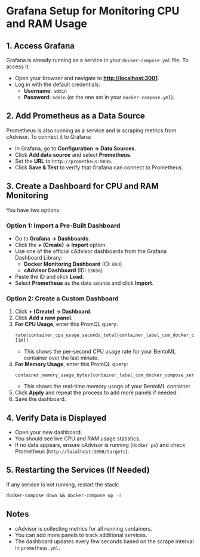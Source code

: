 # Grafana Setup for Monitoring CPU and RAM Usage

## 1. Access Grafana

Grafana is already running as a service in your `docker-compose.yml` file. To access it:

- Open your browser and navigate to [**http://localhost:3001**](http://localhost:3001).
- Log in with the default credentials:
  - **Username:** `admin`
  - **Password:** `admin` (or the one set in your `docker-compose.yml`).

## 2. Add Prometheus as a Data Source

Prometheus is also running as a service and is scraping metrics from cAdvisor. To connect it to Grafana:

- In Grafana, go to **Configuration → Data Sources**.
- Click **Add data source** and select **Prometheus**.
- Set the **URL** to `http://prometheus:9090`.
- Click **Save & Test** to verify that Grafana can connect to Prometheus.

## 3. Create a Dashboard for CPU and RAM Monitoring

You have two options:

### Option 1: Import a Pre-Built Dashboard

- Go to **Grafana → Dashboards**.
- Click the **+ (Create) → Import** option.
- Use one of the official cAdvisor dashboards from the Grafana Dashboard Library:
  - **Docker Monitoring Dashboard** (ID: `893`)
  - **cAdvisor Dashboard** (ID: `13656`)
- Paste the ID and click **Load**.
- Select **Prometheus** as the data source and click **Import**.

### Option 2: Create a Custom Dashboard

1. Click **+ (Create) → Dashboard**.
2. Click **Add a new panel**.
3. **For CPU Usage**, enter this PromQL query:
   ```
   rate(container_cpu_usage_seconds_total{container_label_com_docker_compose_service="bentoml"}[1m])
   ```
   - This shows the per-second CPU usage rate for your BentoML container over the last minute.
4. **For Memory Usage**, enter this PromQL query:
   ```
   container_memory_usage_bytes{container_label_com_docker_compose_service="bentoml"}
   ```
   - This shows the real-time memory usage of your BentoML container.
5. Click **Apply** and repeat the process to add more panels if needed.
6. Save the dashboard.

## 4. Verify Data is Displayed

- Open your new dashboard.
- You should see live CPU and RAM usage statistics.
- If no data appears, ensure cAdvisor is running (`docker ps`) and check Prometheus (`http://localhost:9090/targets`).

## 5. Restarting the Services (If Needed)

If any service is not running, restart the stack:

```bash
docker-compose down && docker-compose up -d
```

## Notes

- cAdvisor is collecting metrics for all running containers.
- You can add more panels to track additional services.
- The dashboard updates every few seconds based on the scrape interval in `prometheus.yml`.



